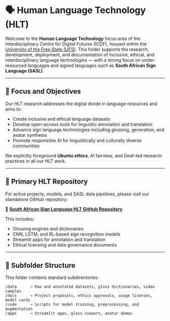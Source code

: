 # 🗣️ Human Language Technology (HLT)

Welcome to the **Human Language Technology** focus area of the Interdisciplinary Centre for Digital Futures (ICDF), housed within the [University of the Free State (UFS)](https://www.ufs.ac.za/icdf). This folder supports the research, development, deployment, and documentation of inclusive, ethical, and interdisciplinary language technologies — with a strong focus on under-resourced languages and signed languages such as **South African Sign Language (SASL)**.

---

## 🎯 Focus and Objectives

Our HLT research addresses the digital divide in language resources and aims to:
- Create inclusive and ethical language datasets
- Develop open-access tools for linguistic annotation and translation
- Advance sign language technologies including glossing, generation, and avatar synthesis
- Promote responsible AI for linguistically and culturally diverse communities

We explicitly foreground **Ubuntu ethics**, AI fairness, and Deaf-led research practices in all our HLT work.

---

## 🔗 Primary HLT Repository

For active projects, models, and SASL data pipelines, please visit our standalone GitHub repository:

🔗 [**South African Sign Language HLT GitHub Repository**](https://github.com/ufs-za/human_language_technology_for_sasl/tree/main)

This includes:
- Glossing engines and dictionaries
- CNN, LSTM, and RL-based sign recognition models
- Streamlit apps for annotation and translation
- Ethical licensing and data governance documents

---

## 📁 Subfolder Structure

This folder contains standard subdirectories:

```plaintext
/data      → Raw and annotated datasets, gloss dictionaries, video samples
/docs      → Project proposals, ethics approvals, usage licenses, model cards
/code      → Scripts for model training, preprocessing, and augmentation
/apps      → Streamlit apps, gloss viewers, avatar demos
